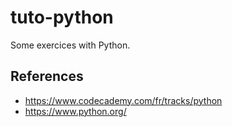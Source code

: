 # tuto-python
Some exercices with Python.

## References
* https://www.codecademy.com/fr/tracks/python
* https://www.python.org/
